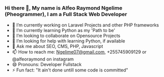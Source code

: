 ### Hi there 👋, My name is Alfeo Raymond Ngelime (Pheogrammer), I am a Full Stack Web Developer


- 🔭 I’m currently working on Laravel Projects and other PHP frameworks
- 🌱 I’m currently learning Python as my 'Path to be'
- 👯 I’m looking to collaborate on Opensource Projects
- 🤔 I’m looking for help with learning Python, if available
- 💬 Ask me about SEO, CMS, PHP, Javascript 
- 📫 How to reach me: Ngelime07@gmail.com, +255745909129 or @alfeoraymond on instagram
- 😄 Pronouns: Developer Fullstack
- ⚡ Fun fact: "It ain't done untill some code is committed"
